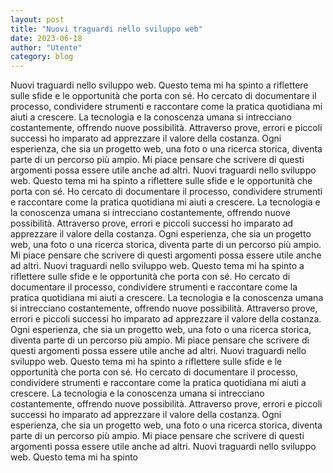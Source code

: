 ```yaml
---
layout: post
title: "Nuovi traguardi nello sviluppo web"
date: 2023-06-18
author: "Utente"
category: blog
---
```


Nuovi traguardi nello sviluppo web. Questo tema mi ha spinto a riflettere sulle sfide e le opportunità che porta con sé. Ho cercato di documentare il processo, condividere strumenti e raccontare come la pratica quotidiana mi aiuti a crescere. La tecnologia e la conoscenza umana si intrecciano costantemente, offrendo nuove possibilità. Attraverso prove, errori e piccoli successi ho imparato ad apprezzare il valore della costanza. Ogni esperienza, che sia un progetto web, una foto o una ricerca storica, diventa parte di un percorso più ampio. Mi piace pensare che scrivere di questi argomenti possa essere utile anche ad altri. Nuovi traguardi nello sviluppo web. Questo tema mi ha spinto a riflettere sulle sfide e le opportunità che porta con sé. Ho cercato di documentare il processo, condividere strumenti e raccontare come la pratica quotidiana mi aiuti a crescere. La tecnologia e la conoscenza umana si intrecciano costantemente, offrendo nuove possibilità. Attraverso prove, errori e piccoli successi ho imparato ad apprezzare il valore della costanza. Ogni esperienza, che sia un progetto web, una foto o una ricerca storica, diventa parte di un percorso più ampio. Mi piace pensare che scrivere di questi argomenti possa essere utile anche ad altri. Nuovi traguardi nello sviluppo web. Questo tema mi ha spinto a riflettere sulle sfide e le opportunità che porta con sé. Ho cercato di documentare il processo, condividere strumenti e raccontare come la pratica quotidiana mi aiuti a crescere. La tecnologia e la conoscenza umana si intrecciano costantemente, offrendo nuove possibilità. Attraverso prove, errori e piccoli successi ho imparato ad apprezzare il valore della costanza. Ogni esperienza, che sia un progetto web, una foto o una ricerca storica, diventa parte di un percorso più ampio. Mi piace pensare che scrivere di questi argomenti possa essere utile anche ad altri. Nuovi traguardi nello sviluppo web. Questo tema mi ha spinto a riflettere sulle sfide e le opportunità che porta con sé. Ho cercato di documentare il processo, condividere strumenti e raccontare come la pratica quotidiana mi aiuti a crescere. La tecnologia e la conoscenza umana si intrecciano costantemente, offrendo nuove possibilità. Attraverso prove, errori e piccoli successi ho imparato ad apprezzare il valore della costanza. Ogni esperienza, che sia un progetto web, una foto o una ricerca storica, diventa parte di un percorso più ampio. Mi piace pensare che scrivere di questi argomenti possa essere utile anche ad altri. Nuovi traguardi nello sviluppo web. Questo tema mi ha spinto
